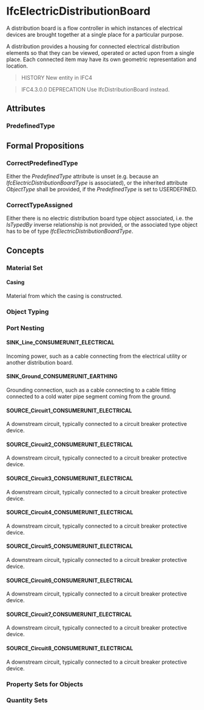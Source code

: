 # IfcElectricDistributionBoard

A distribution board is a flow controller in which instances of electrical devices are brought together at a single place for a particular purpose.

A distribution provides a housing for connected electrical distribution elements so that they can be viewed, operated or acted upon from a single place. Each connected item may have its own geometric representation and location.

> HISTORY  New entity in IFC4

> IFC4.3.0.0 DEPRECATION Use IfcDistributionBoard instead.

## Attributes

### PredefinedType


## Formal Propositions

### CorrectPredefinedType
Either the _PredefinedType_ attribute is unset (e.g. because an _IfcElectricDistributionBoardType_ is associated), or the inherited attribute _ObjectType_ shall be provided, if the _PredefinedType_ is set to USERDEFINED.

### CorrectTypeAssigned
Either there is no electric distribution board type object associated, i.e. the _IsTypedBy_ inverse relationship is not provided, or the associated type object has to be of type _IfcElectricDistributionBoardType_.

## Concepts

### Material Set



#### Casing

Material from which the casing is constructed.

### Object Typing



### Port Nesting



#### SINK_Line_CONSUMERUNIT_ELECTRICAL

Incoming power, such as a cable connecting from the electrical utility or another distribution board.

#### SINK_Ground_CONSUMERUNIT_EARTHING

Grounding connection, such as a cable connecting to a cable fitting connected to a cold water pipe segment coming from the ground.

#### SOURCE_Circuit1_CONSUMERUNIT_ELECTRICAL

A downstream circuit, typically connected to a circuit breaker protective device.

#### SOURCE_Circuit2_CONSUMERUNIT_ELECTRICAL

A downstream circuit, typically connected to a circuit breaker protective device.

#### SOURCE_Circuit3_CONSUMERUNIT_ELECTRICAL

A downstream circuit, typically connected to a circuit breaker protective device.

#### SOURCE_Circuit4_CONSUMERUNIT_ELECTRICAL

A downstream circuit, typically connected to a circuit breaker protective device.

#### SOURCE_Circuit5_CONSUMERUNIT_ELECTRICAL

A downstream circuit, typically connected to a circuit breaker protective device.

#### SOURCE_Circuit6_CONSUMERUNIT_ELECTRICAL

A downstream circuit, typically connected to a circuit breaker protective device.

#### SOURCE_Circuit7_CONSUMERUNIT_ELECTRICAL

A downstream circuit, typically connected to a circuit breaker protective device.

#### SOURCE_Circuit8_CONSUMERUNIT_ELECTRICAL

A downstream circuit, typically connected to a circuit breaker protective device.

### Property Sets for Objects



### Quantity Sets



